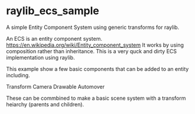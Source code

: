 # raylib_ecs_sample
A simple Entity Component System using generic transforms for raylib.

An ECS is an entity component system. 
https://en.wikipedia.org/wiki/Entity_component_system
It works by using composition rather than inheritance. This is a very quck and dirty ECS implementation using raylib.

This example show a few basic components that can be added to an entity including.

Transform
Camera
Drawable
Automover

These can be commbined to make a basic scene system with a transform heiarchy (parents and children).
